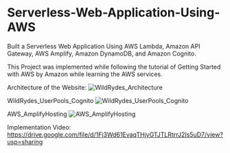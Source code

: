 # Serverless-Web-Application-Using-AWS
Built a Serverless Web Application Using AWS Lambda, Amazon API Gateway, AWS Amplify, Amazon DynamoDB, and Amazon Cognito.

This Project was implemented while following the tutorial of Getting Started with AWS by Amazon while learning the AWS services. 

Architecture of the Website:
![WildRydes_Architecture](https://user-images.githubusercontent.com/50752220/153051614-64aad86a-04f4-4886-a160-1c123b674c9f.png)



WildRydes_UserPools_Cognito
![WildRydes_UserPools_Cognito](https://user-images.githubusercontent.com/50752220/153176081-3df1e08b-79fe-4a4e-bf15-c5946b034cd6.png)



AWS_AmplifyHosting
![AWS_AmplifyHosting](https://user-images.githubusercontent.com/50752220/153176125-6d8d0473-db2d-4e85-8950-855a60d96f75.png)



Implementation Video: 
https://drive.google.com/file/d/1Fj3Wd61EvaqTHjyGTJTLRtrrJ2Is5uD7/view?usp=sharing


